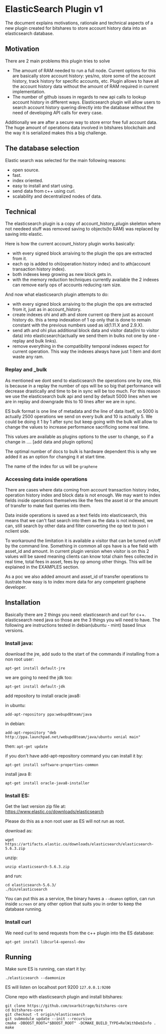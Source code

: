 # ElasticSearch Plugin v1

The document explains motivations, rationale and technical aspects of a new plugin created for bitshares to store account history data into an elasticsearch database.

## Motivation

There are 2 main problems this plugin tries to solve

- The amount of RAM needed to run a full node. Current options for this are basically store account history: yes/no, store some of the account history, track history for specific accounts, etc. Plugin allows to have all the account history data without the amount of RAM required in current implementation.
- The number of github issues in regards to new api calls to lookup account history in different ways. Elasticsearch plugin will allow users to search account history quering directly into the database without the need of developing API calls for every case.

Additionally we are after a secure way to store error free full account data. The huge amount of operations data involved in bitshares blockchain and the way it is serialized makes this a big challenge.

## The database selection

Elastic search was selected for the main following reasons:

- open source.
- fast.
- index oriented.
- easy to install and start using.
- send data from c++ using curl.
- scalability and decentralized nodes of data.

## Technical

The elasticsearch plugin is a copy of account_history_plugin skeleton where not needeed stuff was removed saving to objects(to RAM) was replaced by saving into elastic.

Here is how the current account_history plugin works basically:
- with every signed block arraiving to the plugin the ops are extracted from it.
- each op is added to ohi(operation history index) and to ath(account transaction history index).
- both indexes keep growing as new block gets in.
- with the memory reduction techniques currently available the 2 indexes can remove early ops of accounts reducing ram size.

And now what elasticsearch plugin attempts to do:

- with every signed block arraiving to the plugin the ops are extracted from it, just as in account_history.
- create indexes ohi and ath and store current op there just as account history do. this a temp indexation of 1 op only that is done to remain constant with the previous numbers used as id(1.11.X and 2.9.X).
- send ath and ohi plus additional block data and visitor data(lini to visitor data) into elasticsearch(actually we send them in bulks not one by one - replay and bulk links).
- remove everything in the compatibility temporal indexes expect for current operation. This way the indexes always have just 1 item and dont waste any ram.

### Replay and _bulk

As mentioned we dont send to elasticsearch the operations one by one, this is because in a replay the number of ops will be so big that performance will decrease drastically and time to be in sync will be too much.
For this reason we use the elasticsearch bulk api and send by default 5000 lines when we are in replay and downgrade this to 10 lines after we are in sync.

ES bulk format is one line of metadata and the line of data itself, so 5000 is actually 2500 operations we send on every bulk and 10 is actually 5. We could be doing it 1 by 1 after sync but keep going with the bulk will allow to change the values to increase performance sacrificing some real time.

This values are available as plugins options to the user to change, so if a change in ....
[add data and plugin options]

The optimal number of docs to bulk is hardware dependent this is why we added it as an option for changing it at start time.

The name of the index for us will be `graphene`

### Accessing data inside operations

There are cases where data coming from account transaction history index, operation history index and block data is not enough. We may want to index fields inside operations themselves like the fees the asset id or the amount of transfer to make fast queries into them. 

Data inside operations is saved as a text fields into elasticsearch, this means that we can't fast search into them as the data is not indexed, we can, still search by other data and filter converting the op text to json i nclient side.

To workaround the limitation it is available a visitor that can be turned on/off by the command line. Something in common all ops have is a fee field with asset_id and amount. In current plugin version when visitor is on this 2 values will be saved meaning clients can know total chain fees collected in real time, total fees in asset, fees by op among other things. This will be explained in the EXAMPLES section.

As a poc we also added amount and asset_id of transfer operations to ilustrate how easy is to index more data for any competent graphene developer.

## Installation

Basically there are 2 things you need: elasticsearch and curl for c++. elasticsearch need java so those are the 3 things you will need to have. The following are instructions tested in debian(ubuntu - mint) based linux versions.

### Install java:

download the jre, add sudo to the start of the commands if installing from a non root user:

`apt-get install default-jre`

we are going to need the jdk too:

`apt-get install default-jdk`

add repository to install oracle java8:

in ubuntu:

`add-apt-repository ppa:webupd8team/java` 

in debian:

`add-apt-repository "deb http://ppa.launchpad.net/webupd8team/java/ubuntu xenial main"`

then:
`apt-get update`

if you don't have add-apt-repository command you can install it by: 

`apt-get install software-properties-common`

install java 8:

`apt-get install oracle-java8-installer`

### Install ES:

Get the last version zip file at: https://www.elastic.co/downloads/elasticsearch

Please do this as a non root user as ES will not run as root.

download as: 

`wget https://artifacts.elastic.co/downloads/elasticsearch/elasticsearch-5.6.3.zip`

unzip:

`unzip elasticsearch-5.6.3.zip`

and run:

```
cd elasticsearch-5.6.3/
./bin/elasticsearch
```

You can put this as a service, the binary haves a `--deamon` option, can run inside `screen` or any other option that suits you in order to keep the database running. 

### Install curl

We need curl to send requests from the c++ plugin into the ES database:

`apt-get install libcurl4-openssl-dev`

## Running

Make sure ES is running, can start it by:

`./elasticsearch --daemonize`

ES will listen on localhost port 9200 `127.0.0.1:9200`

Clone repo with elasticsearch plugin and install bitshares:

```
git clone https://github.com/oxarbitrage/bitshares-core
cd bitshares-core
git checkout -t origin/elasticsearch
git submodule update --init --recursive
cmake -DBOOST_ROOT="$BOOST_ROOT" -DCMAKE_BUILD_TYPE=RelWithDebInfo .
make
```
